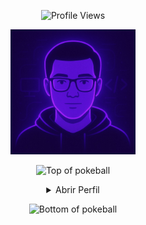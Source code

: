 <p align="center">
  <img src="https://komarev.com/ghpvc/?username=GuilhermeRita&style=plastic&color=blueviolet" alt="Profile Views"/>
</p>

<p align="center">
  <img height="200" alt="Avatar photo of Guilherme" src="https://raw.githubusercontent.com/GuilhermeRita/GuilhermeRita/main/avatar.jpg">
</p>

<div align="center">

![Top of pokeball](https://user-images.githubusercontent.com/44261381/209363264-ac854d3c-2cc2-44c4-928e-8a08d1013f46.png)

<details>
<summary>Abrir Perfil</summary>

<br>

<img height="200" alt="Avatar photo of Guilherme" src="https://github.com/10kartik/10kartik/assets/99239411/21742f3f-d9a7-4a53-8530-7d20d51e03a9" />

![Typing SVG](https://readme-typing-svg.demolab.com/?font=VT323&size=35&duration=3500&pause=300&color=6A0572&center=true&vCenter=true&width=500&lines=Olá,+eu+sou+Guilherme;Desenvolvedor+Back-End+e+DBA;Apaixonado+por+dados+e+tecnologia;Curioso+e+explorador+de+sistemas)

<details>
<summary>Sobre Mim</summary>

<div align="left">

```js
/**
 * Representa Guilherme.
 *
 * @constructor
 * @param {string} Localização - São Paulo, Brasil.
 * @param {string} Linguas - Português, Inglês, Latim.
 * @param {string} jobTitle - Desenvolvedor Back-End / DBA.
 * @param {string} Hardskills - Java, C++, Visual Basic, JS, SQL, MYSQL, Power BI, Engenharia de Software.
 * @param {string} Interesses - Aprender novas tecnologias, bancos de dados e sistemas eficientes.
 * @param {string} Educação - Técnico em DS pela ETEC; e Formação em ADS pela FATEC.
 * @param {string} approachable - Sim, aberto a projetos e colaborações.
 * @param {string} Mais - Sempre aprendendo, evoluindo e criando soluções com propósito.
 */
```

</div>
</details>

<details>
<summary>Ferramentas</summary>

<p style="display: inline-block;" align="center">
  <kbd>
    <kbd>Programming Languages</kbd><br><br>
    <img width="30px" src="https://cdn.jsdelivr.net/gh/devicons/devicon/icons/cplusplus/cplusplus-original.svg" alt="C++"/>
    <img width="30px" src="https://cdn.jsdelivr.net/gh/devicons/devicon/icons/javascript/javascript-original.svg" alt="JS"/>
    <img width="30px" src="https://cdn.jsdelivr.net/gh/devicons/devicon/icons/java/java-original.svg" alt="Java"/>
    <img width="30px" src="https://user-images.githubusercontent.com/25181517/121405384-444d7300-c95d-11eb-959f-913020d3bf90.png" alt="C#"/>
  </kbd>
  <kbd>
    <kbd>Database & BI</kbd><br><br>
    <img width="30px" src="https://cdn.jsdelivr.net/npm/devicons@2.15.0/!SVG/mysql.svg" alt="MySQL"/>
    <img width="30px" src="https://img.shields.io/badge/Power%20BI-F2C811?style=for-the-badge&logo=powerbi&logoColor=black" alt="Power BI"/>
  </kbd>
  <kbd>
    <kbd>Back-end</kbd><br><br>
    <img width="30px" src="https://cdn.jsdelivr.net/gh/devicons/devicon/icons/nodejs/nodejs-original.svg" alt="Node.js"/>
  </kbd>
  <kbd>
    <kbd>Front-end</kbd><br><br>
    <img width="30px" src="https://cdn.jsdelivr.net/gh/devicons/devicon/icons/html5/html5-original.svg" alt="HTML"/>
    <img width="30px" src="https://cdn.jsdelivr.net/gh/devicons/devicon/icons/css3/css3-plain-wordmark.svg" alt="CSS"/>
    <img width="30px" src="https://cdn.jsdelivr.net/gh/devicons/devicon/icons/react/react-original.svg" alt="React"/>
  </kbd>
</p>

</details>

<details>
<summary>GitHub Stats</summary>
<br>
<p align="center">
  <img align="center" src="https://github-readme-stats.vercel.app/api?username=GuilhermeRita&show_icons=true&theme=radical" alt="GitHub Stats">
  <img align="center" src="https://github-readme-stats.vercel.app/api/top-langs/?username=GuilhermeRita&layout=compact&theme=radical" alt="Top Languages">
</p>
</details>

<details>
<summary>Contato</summary>
<br>
<p align="center">
  <a href="mailto:contatoguilhermeau@gmail.com"><img src="https://img.shields.io/badge/Gmail-EA4335?style=for-the-badge&logo=gmail&logoColor=white" alt="Email"/></a>
  <a href="https://www.linkedin.com/in/guilherme-augusto-0b2582237/"><img src="https://img.shields.io/badge/LinkedIn-0A66C2?style=for-the-badge&logo=linkedin&logoColor=white" alt="LinkedIn"/></a>
</p>
</details>

<details>
<summary>Quote</summary>
<br>
<blockquote>“Sempre aprendendo, evoluindo e criando soluções com propósito.”<br><strong>— Guilherme</strong></blockquote>
</details>

</details>

![Bottom of pokeball](https://user-images.githubusercontent.com/44261381/209363271-905d2a5e-8a18-44c0-a450-45dddd4d5036.png)
</div>

